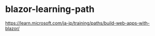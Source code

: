 # blazor-learning-path

https://learn.microsoft.com/ja-jp/training/paths/build-web-apps-with-blazor/
